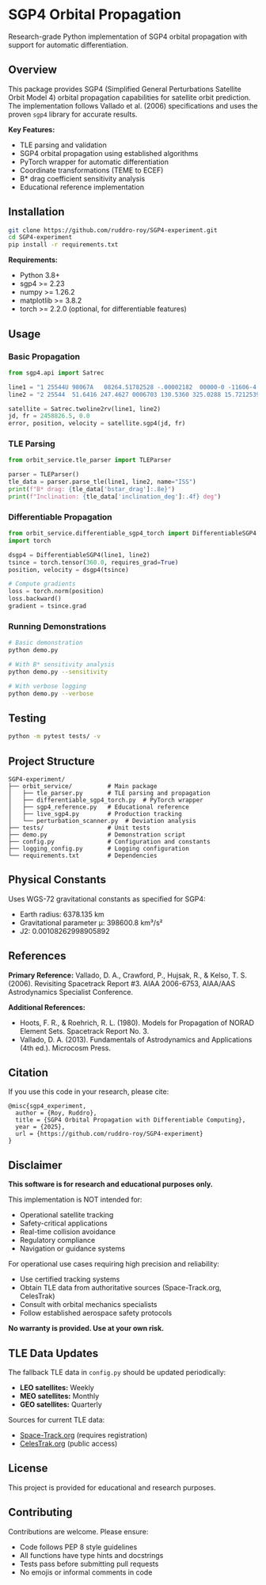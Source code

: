 # SGP4 Orbital Propagation

Research-grade Python implementation of SGP4 orbital propagation with support for automatic differentiation.

## Overview

This package provides SGP4 (Simplified General Perturbations Satellite Orbit Model 4) orbital propagation capabilities for satellite orbit prediction. The implementation follows Vallado et al. (2006) specifications and uses the proven `sgp4` library for accurate results.

**Key Features:**
- TLE parsing and validation
- SGP4 orbital propagation using established algorithms
- PyTorch wrapper for automatic differentiation
- Coordinate transformations (TEME to ECEF)
- B* drag coefficient sensitivity analysis
- Educational reference implementation

## Installation

```bash
git clone https://github.com/ruddro-roy/SGP4-experiment.git
cd SGP4-experiment
pip install -r requirements.txt
```

**Requirements:**
- Python 3.8+
- sgp4 >= 2.23
- numpy >= 1.26.2
- matplotlib >= 3.8.2
- torch >= 2.2.0 (optional, for differentiable features)

## Usage

### Basic Propagation

```python
from sgp4.api import Satrec

line1 = "1 25544U 98067A   08264.51782528 -.00002182  00000-0 -11606-4 0  2927"
line2 = "2 25544  51.6416 247.4627 0006703 130.5360 325.0288 15.72125391563537"

satellite = Satrec.twoline2rv(line1, line2)
jd, fr = 2458826.5, 0.0
error, position, velocity = satellite.sgp4(jd, fr)
```

### TLE Parsing

```python
from orbit_service.tle_parser import TLEParser

parser = TLEParser()
tle_data = parser.parse_tle(line1, line2, name="ISS")
print(f"B* drag: {tle_data['bstar_drag']:.8e}")
print(f"Inclination: {tle_data['inclination_deg']:.4f} deg")
```

### Differentiable Propagation

```python
from orbit_service.differentiable_sgp4_torch import DifferentiableSGP4
import torch

dsgp4 = DifferentiableSGP4(line1, line2)
tsince = torch.tensor(360.0, requires_grad=True)
position, velocity = dsgp4(tsince)

# Compute gradients
loss = torch.norm(position)
loss.backward()
gradient = tsince.grad
```

### Running Demonstrations

```bash
# Basic demonstration
python demo.py

# With B* sensitivity analysis
python demo.py --sensitivity

# With verbose logging
python demo.py --verbose
```

## Testing

```bash
python -m pytest tests/ -v
```

## Project Structure

```
SGP4-experiment/
├── orbit_service/          # Main package
│   ├── tle_parser.py       # TLE parsing and propagation
│   ├── differentiable_sgp4_torch.py  # PyTorch wrapper
│   ├── sgp4_reference.py   # Educational reference
│   ├── live_sgp4.py        # Production tracking
│   └── perturbation_scanner.py  # Deviation analysis
├── tests/                  # Unit tests
├── demo.py                 # Demonstration script
├── config.py               # Configuration and constants
├── logging_config.py       # Logging configuration
└── requirements.txt        # Dependencies
```

## Physical Constants

Uses WGS-72 gravitational constants as specified for SGP4:
- Earth radius: 6378.135 km
- Gravitational parameter μ: 398600.8 km³/s²
- J2: 0.00108262998905892

## References

**Primary Reference:**
Vallado, D. A., Crawford, P., Hujsak, R., & Kelso, T. S. (2006). Revisiting Spacetrack Report #3. AIAA 2006-6753, AIAA/AAS Astrodynamics Specialist Conference.

**Additional References:**
- Hoots, F. R., & Roehrich, R. L. (1980). Models for Propagation of NORAD Element Sets. Spacetrack Report No. 3.
- Vallado, D. A. (2013). Fundamentals of Astrodynamics and Applications (4th ed.). Microcosm Press.

## Citation

If you use this code in your research, please cite:

```
@misc{sgp4_experiment,
  author = {Roy, Ruddro},
  title = {SGP4 Orbital Propagation with Differentiable Computing},
  year = {2025},
  url = {https://github.com/ruddro-roy/SGP4-experiment}
}
```

## Disclaimer

**This software is for research and educational purposes only.**

This implementation is NOT intended for:
- Operational satellite tracking
- Safety-critical applications
- Real-time collision avoidance
- Regulatory compliance
- Navigation or guidance systems

For operational use cases requiring high precision and reliability:
- Use certified tracking systems
- Obtain TLE data from authoritative sources (Space-Track.org, CelesTrak)
- Consult with orbital mechanics specialists
- Follow established aerospace safety protocols

**No warranty is provided. Use at your own risk.**

## TLE Data Updates

The fallback TLE data in `config.py` should be updated periodically:
- **LEO satellites:** Weekly
- **MEO satellites:** Monthly  
- **GEO satellites:** Quarterly

Sources for current TLE data:
- [Space-Track.org](https://www.space-track.org/) (requires registration)
- [CelesTrak.org](https://celestrak.org/) (public access)

## License

This project is provided for educational and research purposes.

## Contributing

Contributions are welcome. Please ensure:
- Code follows PEP 8 style guidelines
- All functions have type hints and docstrings
- Tests pass before submitting pull requests
- No emojis or informal comments in code
